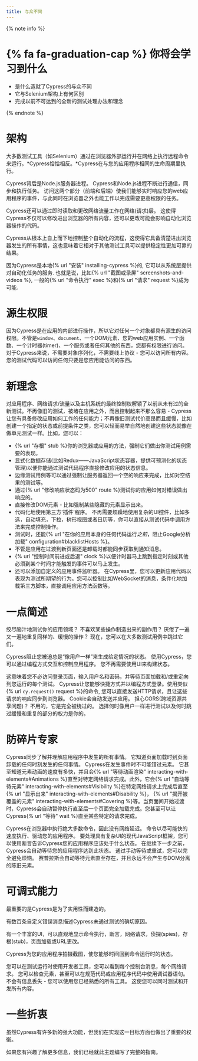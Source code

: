 ```yaml
---
title: 与众不同
---
```


{% note info %}
# {% fa fa-graduation-cap %} 你将会学习到什么

- 是什么造就了Cypress的与众不同
- 它与Selenium架构上有何区别
- 完成以前不可达到的全新的测试处理办法和理念

{% endnote %}

# 架构

大多数测试工具（如Selenium）通过在浏览器外部运行并在网络上执行远程命令来运行。*Cypress恰恰相反。*Cypress在与您的应用程序相同的生命周期里执行。

Cypress背后是Node.js服务器进程。 Cypress和Node.js进程不断进行通信，同步和执行任务。 访问这两个部分（前端和后端）使我们能够实时响应您的web应用程序的事件，与此同时在浏览器之外也能工作以完成需要更高权限的任务。

Cypress还可以通过即时读取和更改网络流量工作在网络(请求)层。 这使得Cypress不仅可以修改进出浏览器的所有内容，还可以更改可能会影响自动化浏览器操作的代码。

Cypress从根本上自上而下地控制整个自动化的流程，这使得它具备清楚进出浏览器发生的所有事情，这也意味着它相对于其他测试工具可以提供稳定性更加可靠的结果。

因为Cypress是本地{% url "安装" installing-cypress %}的, 它可以从系统层提供对自动化任务的服务. 也就是说，比如{% url "截图或录屏" screenshots-and-videos %}, 一般的{% url "命令执行" exec %}和{% url "请求" request %}成为可能.

# 源生权限

因为Cypress是在应用的内部进行操作，所以它对任何一个对象都具有源生的访问权限。不管是`window`、`document`、一个DOM元素、您的web应用实例、一个函数、一个计时器(timer)、一个服务或者任何其他的东西，您都有权限进行访问。对于Cypress来说，不需要对象序列化，不需要线上协议 - 您可以访问所有内容。您的测试代码可以访问任何只要是您应用能访问的东西。

# 新理念

对应用程序、网络请求/流量以及主机系统的最终控制权解锁了以前从未有过的全新测试。不再像旧的测试，被堵在应用之外，而且控制起来不那么容易 - Cypress让您有具备修改应用如何工作的任何能力；不再像旧测试代价高昂而且缓慢，比如创建一个指定的状态或前提条件之类，您可以轻而易举自然地创建这些状态就像在做单元测试一样。比如，您可以：

- {% url "存根" stub %}你的浏览器或应用的方法，强制它们做出你测试用例需要的表现。
- 显式化数据存储(比如Redux——JavaScript状态容器，提供可预测化的状态管理)以便你能通过测试代码程序直接修改应用的状态信息。
- 边缘测试用例等可以通过强制让服务器返回一个空的响应来完成，比如对空结果的测试等。
- 通过{% url "修改响应状态码为500" route %}测试你的应用如何对错误做出响应的。
- 直接修改DOM元素 - 比如强制某些隐藏的元素显示出来。
- 代码化地使用第三方'插件'程序。 不再需要烦躁地使用复杂的UI控件，比如多选，自动填充，下拉，树形视图或者日历等，你可以直接从测试代码中调用方法来完成控制操作。
- 测试时，还能{% url "在你的应用本身的任何代码运行*之前*，阻止Google分析加载" configuration#blacklistHosts %}。
- 不管是应用在过渡到新页面还是卸载时都能同步获取到通知消息。
- {% url "控制时间前进或后退" clock %}以便计时器马上跳到指定时刻或其他必须到某个时间才能触发的事件可以马上发生。
- 还可以添加自定义的应用事件监听器。 在Cypress里，您可以更新应用代码以表现为测试所期望的行为。您可以控制比如WebSocket的消息，条件化地加载第三方脚本，直接调用应用方法函数等。

# 一点简述

绞尽脑汁地测试你的应用领域？ 不喜欢某些操作制造出来的副作用？ 厌倦了一遍又一遍地重复同样的、缓慢的操作？ 现在，您可以在大多数测试用例中跳过它们。

Cypress阻止您被迫总是“像用户一样”来生成给定情况的状态。 使用Cypress，您可以通过编程方式交互和控制应用程序。 您不再需要使用UI来构建状态。

这意味着您不必访问登录页面，输入用户名和密码，并等待页面加载和/或重定向到您运行的每个测试。 Cypress让您能够快捷方式并以编程方式登录。使用类似{% url `cy.request()` request %}的命令, 您可以直接发送HTTP请求，且让这些请求的响应同步到浏览器。 Cookie会自动发送并应用。 担心CORS(跨域资源共享问题)？ 不用的，它是完全被绕过的。 选择何时像用户一样进行测试以及何时跳过缓慢和重复的部分的权力是你的。

# 防碎片专家

Cypress同步了解并理解应用程序中发生的所有事情。 它知道页面加载时到页面卸载的任何时刻发生的任何事情。 Cypress在发生事件时不可能错过元素。 它甚至知道元素动画的速度有多快，并且会{% url "等待动画渲染" interacting-with-elements#Animations %}直至对特定网络请求完成。此外，它会{% url "自动等待元素" interacting-with-elements#Visibility %}在特定网络请求上完成后直至{% url "显示出来" interacting-with-elements#Disability %}， {% url "揭开被覆盖的元素" interacting-with-elements#Covering %}等。当页面间开始过渡时，Cypress会自动暂停执行直至后一个页面完全加载完成。您甚至可以让Cypress{% url "等待" wait %}直至某些特定的请求完成。

Cypress在浏览器中执行绝大多数命令，因此没有网络延迟。 命令以尽可能快的速度执行、驱动您的应用程序。 要处理具有复杂UI的现代JavaScript框架，您可以使用断言告诉Cypress您的应用程序应该处于什么状态。 在继续下一步之前，Cypress会自动等待您的应用程序达到此状态。 通过手动等待或重试，您可以完全避免烦恼。 赛普拉斯会自动等待元素直至存在，并且永远不会产生与DOM分离的陈旧元素。

# 可调式能力

最重要的是Cypress是为了实用性而建造的。

有数百条自定义错误消息描述Cypress未通过测试的确切原因。

有一个丰富的UI，可以直观地显示命令执行，断言，网络请求，侦探(spies)，存根(stub)，页面加载或URL更改。

Cypress为您的应用程序拍摄截图，使您能够时间回到命令运行时的状态。

您可以在测试运行时使用开发者工具，您可以看到每个控制台消息，每个网络请求。 您可以检查元素，甚至可以在规范代码或应用程序代码中使用调试器语句。 不会有信息丢失 - 您可以使用您已经熟悉的所有工具。 这使您可以同时测试和开发所有内容。

# 一些折衷

虽然Cypress有许多新的强大功能，但我们在实现这一目标方面也做出了重要的权衡。

如果您有兴趣了解更多信息，我们已经就此主题编写了完整的指南。
